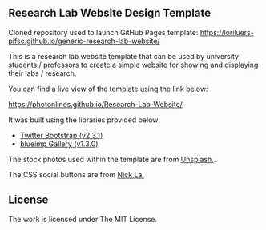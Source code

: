 
## Research Lab Website Design Template

Cloned repository used to launch GitHub Pages template: https://loriluers-pifsc.github.io/generic-research-lab-website/

This is a research lab website template that can be used by university students / professors to create a simple website for showing and displaying their labs / research. 

You can find a live view of the template using the link below:

https://photonlines.github.io/Research-Lab-Website/

It was built using the libraries provided below:

- [Twitter Bootstrap (v2.3.1)](https://github.com/twbs/bootstrap)
- [blueimp Gallery (v1.3.0)](https://github.com/blueimp/Gallery)

The stock photos used within the template are from [Unsplash.](https://unsplash.com/). 

The CSS social buttons are from [Nick La.](http://webdesignerwall.com/tutorials/css-social-buttons)

## License

The work is licensed under The MIT License.
